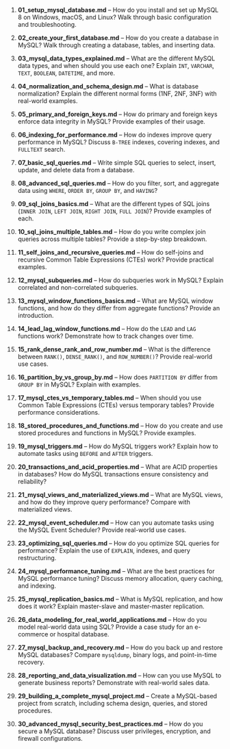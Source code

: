 1. **01_setup_mysql_database.md** – How do you install and set up MySQL 8 on Windows, macOS, and Linux? Walk through basic configuration and troubleshooting.

2. **02_create_your_first_database.md** – How do you create a database in MySQL? Walk through creating a database, tables, and inserting data.

3. **03_mysql_data_types_explained.md** – What are the different MySQL data types, and when should you use each one? Explain `INT`, `VARCHAR`, `TEXT`, `BOOLEAN`, `DATETIME`, and more.

4. **04_normalization_and_schema_design.md** – What is database normalization? Explain the different normal forms (1NF, 2NF, 3NF) with real-world examples.

5. **05_primary_and_foreign_keys.md** – How do primary and foreign keys enforce data integrity in MySQL? Provide examples of their usage.

6. **06_indexing_for_performance.md** – How do indexes improve query performance in MySQL? Discuss `B-TREE` indexes, covering indexes, and `FULLTEXT` search.

7. **07_basic_sql_queries.md** – Write simple SQL queries to select, insert, update, and delete data from a database.

8. **08_advanced_sql_queries.md** – How do you filter, sort, and aggregate data using `WHERE`, `ORDER BY`, `GROUP BY`, and `HAVING`?

9. **09_sql_joins_basics.md** – What are the different types of SQL joins (`INNER JOIN`, `LEFT JOIN`, `RIGHT JOIN`, `FULL JOIN`)? Provide examples of each.

10. **10_sql_joins_multiple_tables.md** – How do you write complex join queries across multiple tables? Provide a step-by-step breakdown.

11. **11_self_joins_and_recursive_queries.md** – How do self-joins and recursive Common Table Expressions (CTEs) work? Provide practical examples.

12. **12_mysql_subqueries.md** – How do subqueries work in MySQL? Explain correlated and non-correlated subqueries.

13. **13_mysql_window_functions_basics.md** – What are MySQL window functions, and how do they differ from aggregate functions? Provide an introduction.

14. **14_lead_lag_window_functions.md** – How do the `LEAD` and `LAG` functions work? Demonstrate how to track changes over time.

15. **15_rank_dense_rank_and_row_number.md** – What is the difference between `RANK()`, `DENSE_RANK()`, and `ROW_NUMBER()`? Provide real-world use cases.

16. **16_partition_by_vs_group_by.md** – How does `PARTITION BY` differ from `GROUP BY` in MySQL? Explain with examples.

17. **17_mysql_ctes_vs_temporary_tables.md** – When should you use Common Table Expressions (CTEs) versus temporary tables? Provide performance considerations.

18. **18_stored_procedures_and_functions.md** – How do you create and use stored procedures and functions in MySQL? Provide examples.

19. **19_mysql_triggers.md** – How do MySQL triggers work? Explain how to automate tasks using `BEFORE` and `AFTER` triggers.

20. **20_transactions_and_acid_properties.md** – What are ACID properties in databases? How do MySQL transactions ensure consistency and reliability?

21. **21_mysql_views_and_materialized_views.md** – What are MySQL views, and how do they improve query performance? Compare with materialized views.

22. **22_mysql_event_scheduler.md** – How can you automate tasks using the MySQL Event Scheduler? Provide real-world use cases.

23. **23_optimizing_sql_queries.md** – How do you optimize SQL queries for performance? Explain the use of `EXPLAIN`, indexes, and query restructuring.

24. **24_mysql_performance_tuning.md** – What are the best practices for MySQL performance tuning? Discuss memory allocation, query caching, and indexing.

25. **25_mysql_replication_basics.md** – What is MySQL replication, and how does it work? Explain master-slave and master-master replication.

26. **26_data_modeling_for_real_world_applications.md** – How do you model real-world data using SQL? Provide a case study for an e-commerce or hospital database.

27. **27_mysql_backup_and_recovery.md** – How do you back up and restore MySQL databases? Compare `mysqldump`, binary logs, and point-in-time recovery.

28. **28_reporting_and_data_visualization.md** – How can you use MySQL to generate business reports? Demonstrate with real-world sales data.

29. **29_building_a_complete_mysql_project.md** – Create a MySQL-based project from scratch, including schema design, queries, and stored procedures.

30. **30_advanced_mysql_security_best_practices.md** – How do you secure a MySQL database? Discuss user privileges, encryption, and firewall configurations.
